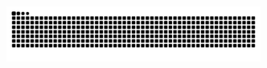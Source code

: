 <picture>
  <source media="(prefers-color-scheme: dark)" srcset="https://raw.githubusercontent.com/anuragpindoriya/anuragpindoriya/output/github-contribution-grid-snake-dark.svg">
  <source media="(prefers-color-scheme: light)" srcset="https://raw.githubusercontent.com/anuragpindoriya/anuragpindoriya/output/github-contribution-grid-snake.svg">
  <img alt="github contribution grid snake animation" src="https://raw.githubusercontent.com/anuragpindoriya/anuragpindoriya/output/github-contribution-grid-snake.svg">
</picture>
